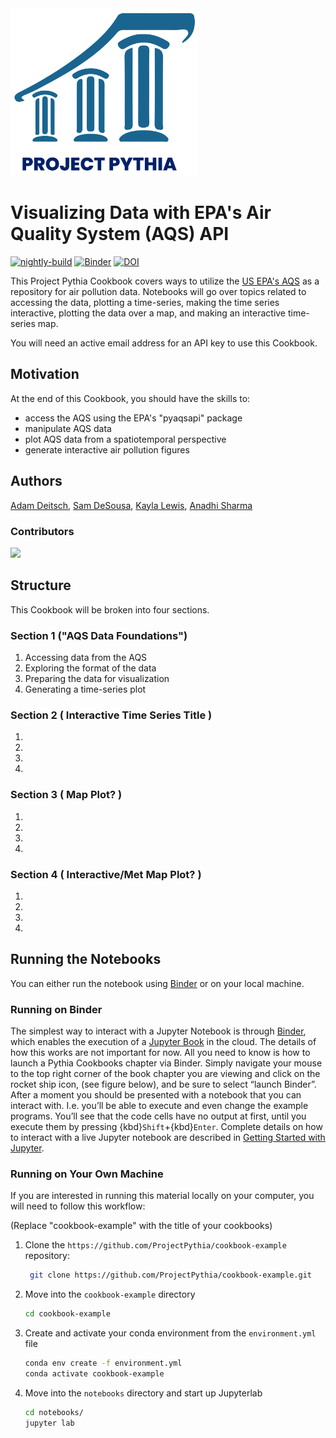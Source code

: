 <img src="thumbnail.png" alt="thumbnail" width="300"/>

# Visualizing Data with EPA's Air Quality System (AQS) API

[![nightly-build](https://github.com/ProjectPythia/cookbook-template/actions/workflows/nightly-build.yaml/badge.svg)](https://github.com/ProjectPythia/cookbook-template/actions/workflows/nightly-build.yaml)
[![Binder](https://binder.projectpythia.org/badge_logo.svg)](https://binder.projectpythia.org/v2/gh/ProjectPythia/cookbook-template/main?labpath=notebooks)
[![DOI](https://zenodo.org/badge/475509405.svg)](https://zenodo.org/badge/latestdoi/475509405)

This Project Pythia Cookbook covers ways to utilize the [US EPA's AQS](https://www.epa.gov/aqs) as a repository for air pollution data. Notebooks will go over topics related to accessing the data, plotting a time-series, making the time series interactive, plotting the data over a map, and making an interactive time-series map.

You will need an active email address for an API key to use this Cookbook.

## Motivation

At the end of this Cookbook, you should have the skills to:
- access the AQS using the EPA's "pyaqsapi" package
- manipulate AQS data
- plot AQS data from a spatiotemporal perspective
- generate interactive air pollution figures

## Authors

[Adam Deitsch](https://github.com/AMDeitsch), [Sam DeSousa](https://github.com/wxsamdes), [Kayla Lewis](https://github.com/KaylaLewis23), [Anadhi Sharma](https://github.com/zee290)


### Contributors

<a href="https://github.com/ProjectPythia/cookbook-template/graphs/contributors">
  <img src="https://contrib.rocks/image?repo=ProjectPythia/cookbook-template" />
</a>

## Structure

This Cookbook will be broken into four sections.

### Section 1 ("AQS Data Foundations")

1. Accessing data from the AQS
2. Exploring the format of the data
3. Preparing the data for visualization
4. Generating a time-series plot

### Section 2 ( Interactive Time Series Title )

1. 
1. 
1. 
1. 


### Section 3 ( Map Plot? )

1. 
1. 
1. 
1. 

### Section 4 ( Interactive/Met Map Plot? )

1. 
1. 
1. 
1. 

## Running the Notebooks

You can either run the notebook using [Binder](https://binder.projectpythia.org/) or on your local machine.

### Running on Binder

The simplest way to interact with a Jupyter Notebook is through
[Binder](https://binder.projectpythia.org/), which enables the execution of a
[Jupyter Book](https://jupyterbook.org) in the cloud. The details of how this works are not
important for now. All you need to know is how to launch a Pythia
Cookbooks chapter via Binder. Simply navigate your mouse to
the top right corner of the book chapter you are viewing and click
on the rocket ship icon, (see figure below), and be sure to select
“launch Binder”. After a moment you should be presented with a
notebook that you can interact with. I.e. you’ll be able to execute
and even change the example programs. You’ll see that the code cells
have no output at first, until you execute them by pressing
{kbd}`Shift`\+{kbd}`Enter`. Complete details on how to interact with
a live Jupyter notebook are described in [Getting Started with
Jupyter](https://foundations.projectpythia.org/foundations/getting-started-jupyter.html).

### Running on Your Own Machine

If you are interested in running this material locally on your computer, you will need to follow this workflow:

(Replace "cookbook-example" with the title of your cookbooks)

1. Clone the `https://github.com/ProjectPythia/cookbook-example` repository:

   ```bash
    git clone https://github.com/ProjectPythia/cookbook-example.git
   ```

1. Move into the `cookbook-example` directory
   ```bash
   cd cookbook-example
   ```
1. Create and activate your conda environment from the `environment.yml` file
   ```bash
   conda env create -f environment.yml
   conda activate cookbook-example
   ```
1. Move into the `notebooks` directory and start up Jupyterlab
   ```bash
   cd notebooks/
   jupyter lab
   ```
